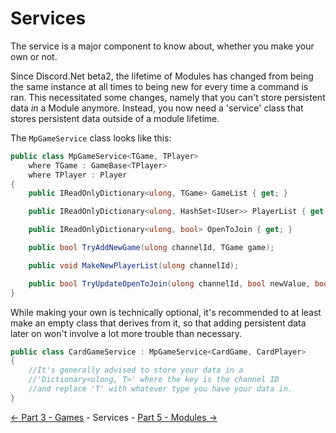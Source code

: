 ﻿Services
========

The service is a major component to know about, whether you make your own or not.

Since Discord.Net beta2, the lifetime of Modules has changed from being
the same instance at all times to being new for every time a command is ran.
This necessitated some changes, namely that you can't store persistent data *in*
a Module anymore. Instead, you now need a 'service' class that stores persistent data
outside of a module lifetime.

The `MpGameService` class looks like this:
```cs
public class MpGameService<TGame, TPlayer>
    where TGame : GameBase<TPlayer>
    where TPlayer : Player
{
    public IReadOnlyDictionary<ulong, TGame> GameList { get; }

    public IReadOnlyDictionary<ulong, HashSet<IUser>> PlayerList { get; }

    public IReadOnlyDictionary<ulong, bool> OpenToJoin { get; }

    public bool TryAddNewGame(ulong channelId, TGame game);

    public void MakeNewPlayerList(ulong channelId);

    public bool TryUpdateOpenToJoin(ulong channelId, bool newValue, bool comparisonValue);
}
```

While making your own is technically optional, it's recommended to at least make
an empty class that derives from it, so that adding persistent data later on
won't involve a lot more trouble than necessary.
```cs
public class CardGameService : MpGameService<CardGame, CardPlayer>
{
    //It's generally advised to store your data in a
    //'Dictionary<ulong, T>' where the key is the channel ID
    //and replace 'T' with whatever type you have your data in.
}
```

[<- Part 3 - Games](3-Games.md) - Services - [Part 5 - Modules ->](5-Modules.md)
